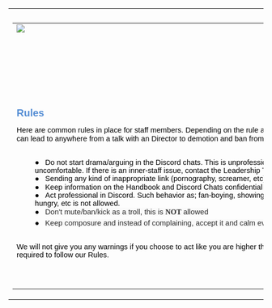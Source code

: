 <html xmlns="http://www.w3.org/1999/xhtml" itemscope="" itemtype="http://schema.org/WebPage"><head>
<meta http-equiv="content-type" content="text/html; charset=UTF-8">
<meta http-equiv="X-UA-Compatible" content="chrome=1">
<script type="text/javascript">/* Copyright 2008 Google. */ (function() { (function(){function e(a){this.t={};this.tick=function(a,c,b){this.t[a]=[void 0!=b?b:(new Date).getTime(),c];if(void 0==b)try{window.console.timeStamp("CSI/"+a)}catch(h){}};this.tick("start",null,a)}var a;if(window.performance)var d=(a=window.performance.timing)&&a.responseStart;var f=0<d?new e(d):new e;window.jstiming={Timer:e,load:f};if(a){var c=a.navigationStart;0<c&&d>=c&&(window.jstiming.srt=d-c)}if(a){var b=window.jstiming.load;0<c&&d>=c&&(b.tick("_wtsrt",void 0,c),b.tick("wtsrt_","_wtsrt",
d),b.tick("tbsd_","wtsrt_"))}try{a=null,window.chrome&&window.chrome.csi&&(a=Math.floor(window.chrome.csi().pageT),b&&0<c&&(b.tick("_tbnd",void 0,window.chrome.csi().startE),b.tick("tbnd_","_tbnd",c))),null==a&&window.gtbExternal&&(a=window.gtbExternal.pageT()),null==a&&window.external&&(a=window.external.pageT,b&&0<c&&(b.tick("_tbnd",void 0,window.external.startE),b.tick("tbnd_","_tbnd",c))),a&&(window.jstiming.pt=a)}catch(g){}})(); })()
</script>
<link rel="shortcut icon" type="image/x-icon" href="//www.google.com/images/icons/product/sites-16.ico">
<link rel="apple-touch-icon" href="https://ssl.gstatic.com/sites/p/40be54/system/app/images/apple-touch-icon.png" type="image/png">
<script type="text/javascript">/* Copyright 2008 Google. */ (function() { function d(a){return document.getElementById(a)}window.byId=d;function g(a){return a.replace(/^\s+|\s+$/g,"")}window.trim=g;var h=[],k=0;window.JOT_addListener=function(a,b,c){var f=new String(k++);a={eventName:a,handler:b,compId:c,key:f};h.push(a);return f};window.JOT_removeListenerByKey=function(a){for(var b=0;b<h.length;b++)if(h[b].key==a){h.splice(b,1);break}};window.JOT_removeAllListenersForName=function(a){for(var b=0;b<h.length;b++)h[b].eventName==a&&h.splice(b,1)};
window.JOT_postEvent=function(a,b,c){var f={eventName:a,eventSrc:b||{},payload:c||{}};if(window.JOT_fullyLoaded)for(b=h.length,c=0;c<b&&c<h.length;c++){var e=h[c];e&&e.eventName==a&&(f.listenerCompId=e.compId||"",(e="function"==typeof e.handler?e.handler:window[e.handler])&&e(f))}else window.JOT_delayedEvents.push({eventName:a,eventSrc:b,payload:c})};window.JOT_delayedEvents=[];window.JOT_fullyLoaded=!1;
window.JOT_formatRelativeToNow=function(a,b){a=((new Date).getTime()-a)/6E4;if(1440<=a||0>a)return null;var c=0;60<=a&&(a/=60,c=2);2<=a&&c++;return b?window.JOT_siteRelTimeStrs[c].replace("__duration__",Math.floor(a)):window.JOT_userRelTimeStrs[c].replace("__duration__",Math.floor(a))}; })()
</script>

<title>TemporaryTest</title>
<meta itemprop="image" content="http://vps169531.vps.ovh.ca/staff-handbook_files/image002.jpg">
<meta property="og:image" content="http://vps169531.vps.ovh.ca/staff-handbook_files/image002.jpg">
<script type="text/javascript">
                window.jstiming.load.tick('cl');
              </script>
</head>
<body xmlns="http://www.google.com/ns/jotspot" id="body" class=" en            ">
<div id="sites-page-toolbar" class="sites-header-divider">
<div xmlns="http://www.w3.org/1999/xhtml" id="sites-status" class="sites-status" style="display:none;"><div id="sites-notice" class="sites-notice" role="status" aria-live="assertive"> </div></div>
</div>
<div id="sites-chrome-everything-scrollbar">
<div id="sites-chrome-everything" class="">
<div id="sites-chrome-page-wrapper" style="direction: ltr">
<div id="sites-chrome-page-wrapper-inside">

</tr>
</td>
</tr>
</tbody></table>
</div>
<div id="sites-chrome-main-wrapper">
<div id="sites-chrome-main-wrapper-inside">
<table id="sites-chrome-main" class="sites-layout-hbox" cellspacing="0" cellpadding="{scmCellpadding}" border="0">
<tbody><tr>

<td id="sites-canvas-wrapper">
<div id="sites-canvas" role="main">
<div id="goog-ws-editor-toolbar-container"> </div>
<div xmlns="http://www.w3.org/1999/xhtml" id="title-crumbs" style="">
</div>
<h3 xmlns="http://www.w3.org/1999/xhtml" id="sites-page-title-header" style="" align="left">

</h3>
<div id="sites-canvas-main" class="sites-canvas-main">
<div id="sites-canvas-main-content">
<table xmlns="http://www.w3.org/1999/xhtml" cellspacing="0" class="sites-layout-name-one-column sites-layout-hbox"><tbody><tr><td class="sites-layout-tile sites-tile-name-content-1"><div dir="ltr"><img src="http://vps169531.vps.ovh.ca/staff-handbook_files/image002.jpg" style="text-align:center;display:block;margin-right:auto;margin-left:auto"><br>
<h1 style="line-height:21.4px;font-family:Arial,sans-serif;color:rgb(84,141,212)"><a name="TOC-Introduction"></a>

</h1>
<p style="line-height:16.1333px"><font size="3">
</font></p>
<div style="text-align:center"><font size="3"><span style="color:rgb(0,0,0);font-family:Calibri,sans-serif"><br>
</span></font></div>
<span style="color:rgb(0,0,0);font-family:Calibri,sans-serif;font-size:14.6667px">
<div style="text-align:center"><img height="1" src="http://vps169531.vps.ovh.ca/staff-handbook_files/image003.gif" style="font-size:14.6667px;background-color:transparent;text-align:right;text-indent:0px" width="616"></div>
</span>



<table border="0" cellpadding="0" cellspacing="0" style="width:540.75pt;border-collapse:collapse" width="721">
<tbody>



















</tbody>
</table>






<div></div><h1 style="line-height:21.4px;font-size:15pt;font-family:Arial,sans-serif;color:rgb(84,141,212)"><a name="TOC-Rules"></a><br>Rules</h1><p style="line-height:16.1333px;font-size:11pt;font-family:Calibri,sans-serif;color:rgb(0,0,0)">Here are common rules in place for staff members. Depending on the rule and the severity, breaking any rules can lead to anywhere from a talk with an Director to demotion and ban from the server.</p><p style="margin:0in 0in 0.5pt;text-indent:0in;line-height:15.6933px;font-size:11pt;font-family:Calibri,sans-serif;color:rgb(0,0,0)"><br></p><p style="margin:0in 3.45pt 0.15pt 27pt;line-height:16.1333px;font-size:11pt;font-family:Calibri,sans-serif;color:rgb(0,0,0)"><span style="font-family:Arial,sans-serif">●<span style="font-stretch:normal;font-size:7pt;line-height:normal;font-family:Times New Roman">&nbsp;&nbsp;&nbsp;&nbsp;&nbsp;</span></span>Do not start drama/arguing in the Discord chats. This is unprofessional and could make other staff uncomfortable. If there is an inner-staff issue, contact the Leadership Team.</p><p style="margin:0in 3.45pt 0.15pt 27pt;line-height:16.1333px;font-size:11pt;font-family:Calibri,sans-serif;color:rgb(0,0,0)"><span style="font-family:Arial,sans-serif">●<span style="font-stretch:normal;font-size:7pt;line-height:normal;font-family:Times New Roman">&nbsp;&nbsp;&nbsp;&nbsp;&nbsp;</span></span>Sending any kind of inappropriate link (pornography, screamer,&nbsp;<span>etc</span>) is not tolerated at all!</p><p style="margin:0in 3.45pt 0.15pt 27pt;line-height:16.1333px;font-size:11pt;font-family:Calibri,sans-serif;color:rgb(0,0,0)"><span style="font-family:Arial,sans-serif">●<span style="font-stretch:normal;font-size:7pt;line-height:normal;font-family:Times New Roman">&nbsp;&nbsp;&nbsp;&nbsp;&nbsp;</span></span>Keep information on the Handbook and Discord Chats confidential</p><p style="margin:0in 3.45pt 1.65pt 27pt;line-height:16.1333px;font-size:11pt;font-family:Calibri,sans-serif;color:rgb(0,0,0)"><span style="font-family:Arial,sans-serif">●<span style="font-stretch:normal;font-size:7pt;line-height:normal;font-family:Times New Roman">&nbsp;&nbsp;&nbsp;&nbsp;&nbsp;</span></span>Act professional in Discord. Such behavior as; fan-<span>boying</span>, showing off to others, being power hungry,&nbsp;<span>etc</span>&nbsp;is not allowed.</p><p style="margin:0in 3.45pt 4.2pt 27pt;line-height:15.6933px;font-size:11pt;font-family:Calibri,sans-serif;color:rgb(0,0,0)"><span style="font-family:Arial,sans-serif">●<span style="font-stretch:normal;font-size:7pt;line-height:normal;font-family:Times New Roman">&nbsp;&nbsp;&nbsp;&nbsp;&nbsp;</span></span><span style="color:rgb(44,44,44);background:rgb(250,250,250)">Don't mute/ban/kick as a troll, this is&nbsp;</span><b><span style="font-family:Comic Sans MS;color:rgb(44,44,44);background:rgb(250,250,250)">NOT&nbsp;</span></b><span style="color:rgb(44,44,44)"><span style="background:rgb(250,250,250)">allowed</span>&#8203;</span></p><p style="margin:0in 3.45pt 0.5pt 27pt;line-height:15.6933px;font-size:11pt;font-family:Calibri,sans-serif;color:rgb(0,0,0)"><span style="font-family:Arial,sans-serif">●<span style="font-stretch:normal;font-size:7pt;line-height:normal;font-family:Times New Roman">&nbsp;&nbsp;&nbsp;&nbsp;&nbsp;</span></span><span style="color:rgb(44,44,44);background:rgb(250,250,250)">Keep composure and instead of complaining, accept it and calm everyone down.</span></p><p style="margin:0in 0in 0.5pt;text-indent:0in;line-height:15.6933px;font-size:11pt;font-family:Calibri,sans-serif;color:rgb(0,0,0)"><br></p><p style="line-height:16.1333px;font-size:11pt;font-family:Calibri,sans-serif;color:rgb(0,0,0)">We will not give you any warnings if you choose to act like you are higher than any other user. You are still required to follow our Rules.<br><br></p><p align="right" style="margin:0in 1.1pt 5.1pt 0in;text-indent:0in;line-height:15.6933px;font-size:11pt;font-family:Calibri,sans-serif;color:rgb(0,0,0);text-align:right"><img height="1" src="http://vps169531.vps.ovh.ca/staff-handbook_files/image003.gif" style="display:block;margin-right:auto;margin-left:auto;text-align:center" width="616"><br></p></div></td></tr></tbody></table>
</div> 
</div> 
<div id="sites-canvas-bottom-panel">
<div xmlns="http://www.w3.org/1999/xhtml" id="COMP_page-subpages"> </div>
<div id="sites-attachments-container">
</div>
</div>
</div> 
</td> 
</tr>
</tbody></table> 
</div> 
</div> 
<div id="sites-chrome-footer-wrapper">
<div id="sites-chrome-footer-wrapper-inside">
<div id="sites-chrome-footer">
</div>
</div>
</div>
</div> 
</div> 
<div id="sites-chrome-adminfooter-container">
<div xmlns="http://www.w3.org/1999/xhtml" class="sites-adminfooter" role="navigation"></div>
</div>
</div> 
</div> 
<div id="sites-chrome-onebar-footer">
</div>
<script xmlns="http://www.w3.org/1999/xhtml" type="text/javascript">
    window.jstiming.load.tick('sjl');
  </script>
<script xmlns="http://www.w3.org/1999/xhtml" src="https://ssl.gstatic.com/sites/p/40be54/system/js/jot_min_view__en.js"></script>
<script xmlns="http://www.w3.org/1999/xhtml" type="text/javascript">
    window.jstiming.load.tick('jl');
  </script>
<script xmlns="http://www.w3.org/1999/xhtml">
      
          sites.core.Analytics.createTracker();
          sites.core.Analytics.trackPageview();
        
    </script>
<script xmlns="http://www.w3.org/1999/xhtml" type="text/javascript">
                    sites.Searchbox.initialize(
                        'sites-searchbox-search-button',
                        {"object":[]}['object'],
                        'search-site',
                        {"label":"Configure search options...","url":"/site/temporarytestkjoioioijoijo/system/app/pages/admin/settings"});
                  </script>
<script xmlns="http://www.w3.org/1999/xhtml" type="text/javascript">
      gsites.HoverPopupMenu.createSiteDropdownMenus('sites-header-nav-dropdown', false);
    </script>
<script xmlns="http://www.w3.org/1999/xhtml" type="text/javascript" defer="true">
            JOT_setupNav("2bd", "Navigation", true);
            JOT_addListener('titleChange', 'JOT_NAVIGATION_titleChange', 'COMP_2bd');
          </script>
<script xmlns="http://www.w3.org/1999/xhtml" type="text/javascript">
  setTimeout(function() {
    var fingerprint = gsites.date.TimeZone.getFingerprint([1109635200000, 1128902400000, 1130657000000, 1143333000000, 1143806400000, 1145000000000, 1146380000000, 1152489600000, 1159800000000, 1159500000000, 1162095000000, 1162075000000, 1162105500000]);
    gsites.Xhr.send('https://sites.google.com/site/temporarytestkjoioioijoijo/_/tz', null, null, 'GET', null, null, { afjstz: fingerprint });
  }, 500);
</script>
<script xmlns="http://www.w3.org/1999/xhtml">
                    window.onload = function() {
                      if (false) {
                        JOT_setMobilePreview();
                      }
                      var loadTimer = window.jstiming.load;
                      loadTimer.tick("ol");
                      loadTimer["name"] = "load," + webspace.page.type + ",user_page";
                      window.jstiming.report(loadTimer, {}, 'https://gg.google.com/csi');
                    }
                  </script>
<script xmlns="http://www.w3.org/1999/xhtml" type="text/javascript">
        JOT_insertAnalyticsCode(false,
            false);
      </script>
<script xmlns="http://www.w3.org/1999/xhtml" type="text/javascript">
    var maestroRunner = new gsites.pages.view.SitesMaestroRunner(
        webspace, "en");
    maestroRunner.initListeners();
    maestroRunner.installEditRender();
  </script>
<script xmlns="http://www.w3.org/1999/xhtml" type="text/javascript" defer="true">
  //<![CDATA[
    // Decorate any fastUI buttons on the page with a class of 'goog-button'.
    if (webspace.user.hasWriteAccess) {
      JOT_decorateButtons();
    }

    // Fires delayed events.
    (function() {
      JOT_fullyLoaded = true;
      var delayedEvents = JOT_delayedEvents;
      for (var x = 0; x < delayedEvents.length; x++) {
        var event = delayedEvents[x];
        JOT_postEvent(event.eventName, event.eventSrc, event.payload);
      }
      JOT_delayedEvents = null;
      JOT_postEvent('pageLoaded');
    })();
  //]]>
</script>
<script xmlns="http://www.w3.org/1999/xhtml" type="text/javascript">
    JOT_postEvent('decorateGvizCharts');
  </script>
<script type="text/javascript">
          JOT_setupPostRenderingManager();
        </script>
<script type="text/javascript">
          JOT_postEvent('renderPlus', null, 'sites-chrome-main');
        </script>
<div id="server-timer-div" style="display:none"> </div>
<script type="text/javascript">
          window.jstiming.load.tick('render');
          JOT_postEvent('usercontentrendered', this);
        </script>


</body></html>